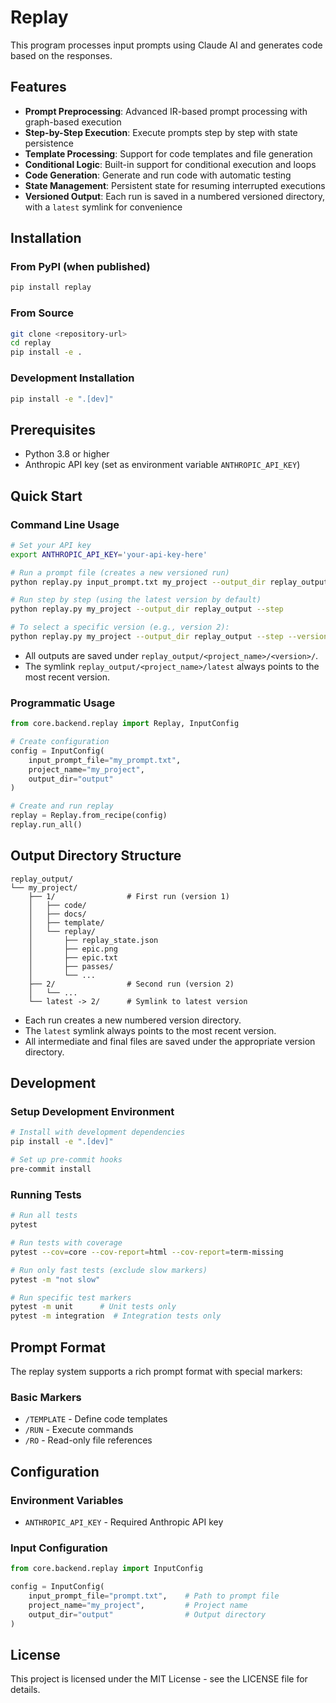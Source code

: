 # Replay

This program processes input prompts using Claude AI and generates code based on the responses.


## Features

- **Prompt Preprocessing**: Advanced IR-based prompt processing with graph-based execution
- **Step-by-Step Execution**: Execute prompts step by step with state persistence
- **Template Processing**: Support for code templates and file generation
- **Conditional Logic**: Built-in support for conditional execution and loops
- **Code Generation**: Generate and run code with automatic testing
- **State Management**: Persistent state for resuming interrupted executions
- **Versioned Output**: Each run is saved in a numbered versioned directory, with a `latest` symlink for convenience

## Installation

### From PyPI (when published)
```bash
pip install replay
```

### From Source
```bash
git clone <repository-url>
cd replay
pip install -e .
```

### Development Installation
```bash
pip install -e ".[dev]"
```

## Prerequisites

- Python 3.8 or higher
- Anthropic API key (set as environment variable `ANTHROPIC_API_KEY`)

## Quick Start

### Command Line Usage

```bash
# Set your API key
export ANTHROPIC_API_KEY='your-api-key-here'

# Run a prompt file (creates a new versioned run)
python replay.py input_prompt.txt my_project --output_dir replay_output

# Run step by step (using the latest version by default)
python replay.py my_project --output_dir replay_output --step

# To select a specific version (e.g., version 2):
python replay.py my_project --output_dir replay_output --step --version 2
```

- All outputs are saved under `replay_output/<project_name>/<version>/`.
- The symlink `replay_output/<project_name>/latest` always points to the most recent version.

### Programmatic Usage

```python
from core.backend.replay import Replay, InputConfig

# Create configuration
config = InputConfig(
    input_prompt_file="my_prompt.txt",
    project_name="my_project",
    output_dir="output"
)

# Create and run replay
replay = Replay.from_recipe(config)
replay.run_all()
```

## Output Directory Structure

```
replay_output/
└── my_project/
    ├── 1/                # First run (version 1)
    │   ├── code/
    │   ├── docs/
    │   ├── template/
    │   └── replay/
    │       ├── replay_state.json
    │       ├── epic.png
    │       ├── epic.txt
    │       ├── passes/
    │       └── ...
    ├── 2/                # Second run (version 2)
    │   └── ...
    └── latest -> 2/      # Symlink to latest version
```

- Each run creates a new numbered version directory.
- The `latest` symlink always points to the most recent version.
- All intermediate and final files are saved under the appropriate version directory.

## Development

### Setup Development Environment

```bash
# Install with development dependencies
pip install -e ".[dev]"

# Set up pre-commit hooks
pre-commit install
```

### Running Tests

```bash
# Run all tests
pytest

# Run tests with coverage
pytest --cov=core --cov-report=html --cov-report=term-missing

# Run only fast tests (exclude slow markers)
pytest -m "not slow"

# Run specific test markers
pytest -m unit      # Unit tests only
pytest -m integration  # Integration tests only
```





## Prompt Format

The replay system supports a rich prompt format with special markers:

### Basic Markers

- `/TEMPLATE` - Define code templates
- `/RUN` - Execute commands
- `/RO` - Read-only file references


## Configuration

### Environment Variables

- `ANTHROPIC_API_KEY` - Required Anthropic API key

### Input Configuration

```python
from core.backend.replay import InputConfig

config = InputConfig(
    input_prompt_file="prompt.txt",    # Path to prompt file
    project_name="my_project",         # Project name
    output_dir="output"                # Output directory
)
```





## License

This project is licensed under the MIT License - see the LICENSE file for details.

